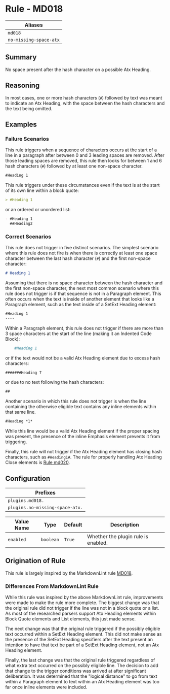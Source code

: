 # Rule - MD018

| Aliases |
| --- |
| `md018` |
| `no-missing-space-atx` |

## Summary

No space present after the hash character on a possible Atx Heading.

## Reasoning

In most cases, one or more hash characters (`#`) followed by text was
meant to indicate an Atx Heading, with the space between the hash characters
and the text being omitted.

## Examples

### Failure Scenarios

This rule triggers when a sequence of characters occurs at the start of a line in
a paragraph after between 0 and 3 leading spaces are removed.  After those leading
spaces are removed, this rule then looks for between 1 and 6 hash characters (`#`)
followed by at least one non-space character.

```Markdown
#Heading 1
```

This rule triggers under these circumstances even if the text is at the start
of its own line within a block quote:

```Markdown
> #Heading 1
```

or an ordered or unordered list:

```Markdown
- #Heading 1
  ##Heading2
```

### Correct Scenarios

This rule does not trigger in five distinct scenarios.  The simplest scenario
where this rule does not fire is when there is correctly at least one
space character between the last hash character (`#`) and the first
non-space character:

```Markdown
# Heading 1
```

Assuming that there is no space character between the hash character and
the first non-space character, the next most common scenario where this rule
does not trigger is if that sequence is not in a Paragraph element.  This often
occurs when the text is inside of another element that looks like a Paragraph
element, such as the text inside of a SetExt Heading element:

```Markdown
#Heading 1
----
```

Within a Paragraph element, this rule does not trigger if there are more
than 3 space characters at the start of the line (making it an
Indented Code Block):

```Markdown
    #Heading 1
```

or if the text would not be a valid Atx Heading element due to excess hash characters:

```Markdown
#######Heading 7
```

or due to no text following the hash characters:

```Markdown
##
```

Another scenario in which this rule does not trigger is when the line
containing the otherwise eligible text contains any inline elements
within that same line.

```Markdown
#Heading *1*
```

While this line would be a valid Atx Heading element if the proper spacing
was present, the presence of the inline Emphasis element prevents it from
triggering.  

Finally, this rule will not trigger if the Atx Heading element has closing
hash characters, such as `#Heading1#`.  The rule for properly handling Atx
Heading Close elements is
[Rule md020](https://github.com/jackdewinter/pymarkdown/blob/main/docs/rule_md020.md).

## Configuration

| Prefixes |
| --- |
| `plugins.md018.` |
| `plugins.no-missing-space-atx.` |

| Value Name | Type | Default | Description |
| -- | -- | -- | -- |
| `enabled` | `boolean` | `True` | Whether the plugin rule is enabled. |

## Origination of Rule

This rule is largely inspired by the MarkdownLint rule
[MD018](https://github.com/DavidAnson/markdownlint/blob/main/doc/Rules.md#md018---no-space-after-hash-on-atx-style-heading).

### Differences From MarkdownLint Rule

While this rule was inspired by the above MarkdownLint rule, improvements
were made to make the rule more complete.  The biggest change was that the
original rule did not trigger if the line was not in a block quote or a list.
As most of the researched parsers support Atx Heading elements within
Block Quote elements and List elements, this just made sense.

The next change was that the original rule triggered if the possibly
eligible text occurred within a SetExt Heading element. This did not make
sense as the presence of the SetExt Heading specifiers after the text
present an intention to have that text be part of a SetExt Heading element,
not an Atx Heading element.

Finally, the last change was that the original rule triggered regardless of
what extra text occurred on the possibly eligible line.  The decision to add
that change to the trigger conditions was arrived at after significant
deliberation.  It was determined that the "logical distance" to go from
text within a Paragraph element to text within an Atx Heading element
was too far once inline elements were included.
